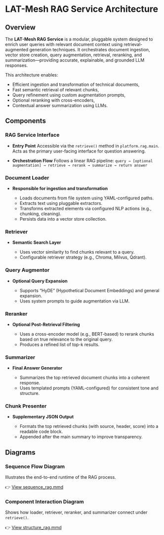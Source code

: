 # LAT-Mesh RAG Service Architecture

## Overview

The **LAT-Mesh RAG Service** is a modular, pluggable system designed to enrich user queries with relevant document context using retrieval-augmented generation techniques. It orchestrates document ingestion, vector store creation, query augmentation, retrieval, reranking, and summarization—providing accurate, explainable, and grounded LLM responses.

This architecture enables:

* Efficient ingestion and transformation of technical documents,
* Fast semantic retrieval of relevant chunks,
* Query refinement using custom augmentation prompts,
* Optional reranking with cross-encoders,
* Contextual answer summarization using LLMs.

## Components

### RAG Service Interface

* **Entry Point**
  Accessible via the `retrieve()` method in `platform.rag.main`. Acts as the primary user-facing interface for question answering.

* **Orchestration Flow**
  Follows a linear RAG pipeline:
  `query → [optional augmentation] → retrieve → rerank → summarize → return answer`

### Document Loader

* **Responsible for ingestion and transformation**

  * Loads documents from file system using YAML-configured paths.
  * Extracts text using pluggable extractors.
  * Transforms extracted elements via configured NLP actions (e.g., chunking, cleaning).
  * Persists data into a vector store collection.

### Retriever

* **Semantic Search Layer**

  * Uses vector similarity to find chunks relevant to a query.
  * Configurable retriever strategy (e.g., Chroma, Milvus, Qdrant).

### Query Augmentor

* **Optional Query Expansion**

  * Supports “HyDE” (Hypothetical Document Embeddings) and general expansion.
  * Uses system prompts to guide augmentation via LLM.

### Reranker

* **Optional Post-Retrieval Filtering**

  * Uses a cross-encoder model (e.g., BERT-based) to rerank chunks based on true relevance to the original query.
  * Produces a refined list of top-k results.

### Summarizer

* **Final Answer Generator**

  * Summarizes the top retrieved document chunks into a coherent response.
  * Uses templated prompts (YAML-configured) for consistent tone and structure.

### Chunk Presenter

* **Supplementary JSON Output**

  * Formats the top retrieved chunks (with source, header, score) into a readable code block.
  * Appended after the main summary to improve transparency.

## Diagrams

### Sequence Flow Diagram

Illustrates the end-to-end runtime of the RAG process.

👉 [View sequence\_rag.mmd](./sequence_rag.mmd)

### Component Interaction Diagram

Shows how loader, retriever, reranker, and summarizer connect under `retrieve()`.

👉 [View structure\_rag.mmd](./structure_rag.mmd)
